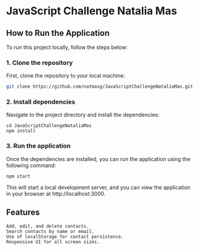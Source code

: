 # JavaScript  Challenge  Natalia  Mas

## How to Run the Application

To run this project locally, follow the steps below:

### 1. Clone the repository
First, clone the repository to your local machine:
```bash
git clone https://github.com/natmasg/JavaScriptChallengeNataliaMas.git

```
### 2. Install dependencies

Navigate to the project directory and install the dependencies:
```
cd JavaScriptChallengeNataliaMas
npm install
```
### 3. Run the application

Once the dependencies are installed, you can run the application using the following command:
```
npm start
```
This will start a local development server, and you can view the application in your browser at http://localhost:3000.

## Features

    Add, edit, and delete contacts.
    Search contacts by name or email.
    Use of localStorage for contact persistence.
    Responsive UI for all screen sizes.
